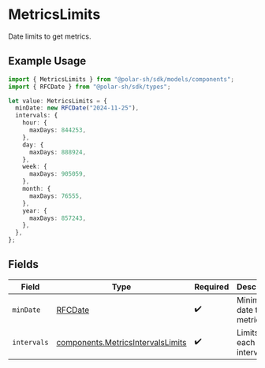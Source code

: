# MetricsLimits

Date limits to get metrics.

## Example Usage

```typescript
import { MetricsLimits } from "@polar-sh/sdk/models/components";
import { RFCDate } from "@polar-sh/sdk/types";

let value: MetricsLimits = {
  minDate: new RFCDate("2024-11-25"),
  intervals: {
    hour: {
      maxDays: 844253,
    },
    day: {
      maxDays: 888924,
    },
    week: {
      maxDays: 905059,
    },
    month: {
      maxDays: 76555,
    },
    year: {
      maxDays: 857243,
    },
  },
};
```

## Fields

| Field                                                                                  | Type                                                                                   | Required                                                                               | Description                                                                            |
| -------------------------------------------------------------------------------------- | -------------------------------------------------------------------------------------- | -------------------------------------------------------------------------------------- | -------------------------------------------------------------------------------------- |
| `minDate`                                                                              | [RFCDate](../../types/rfcdate.md)                                                      | :heavy_check_mark:                                                                     | Minimum date to get metrics.                                                           |
| `intervals`                                                                            | [components.MetricsIntervalsLimits](../../models/components/metricsintervalslimits.md) | :heavy_check_mark:                                                                     | Limits for each interval.                                                              |